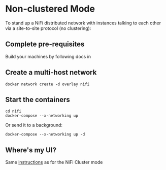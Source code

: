 # Non-clustered Mode
To stand up a NiFi distributed network with instances talking to each other
via a site-to-site protocol (no clustering):

## Complete pre-requisites
Build your machines by following docs in 

## Create a multi-host network
```
docker network create -d overlay nifi
```

## Start the containers
```
cd nifi
docker-compose --x-networking up
```

Or send it to a background:
```
docker-compose --x-networking up -d
```

## Where's my UI?

Same [instructions](../nifi-cluster/README.md) as for the NiFi Cluster mode